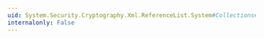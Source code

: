 ```yaml
---
uid: System.Security.Cryptography.Xml.ReferenceList.System#Collections#IList#IsFixedSize
internalonly: False
---
```

